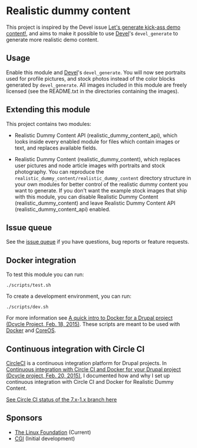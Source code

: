 Realistic dummy content
=======================

This project is inspired by the Devel issue [Let's generate kick-ass demo content!](https://drupal.org/node/1748302), and aims to make it possible to use [Devel](https://drupal.org/project/devel)'s `devel_generate` to generate more realistic demo content.

Usage
-----

Enable this module and [Devel](https://drupal.org/project/devel)'s `devel_generate`. You will now see portraits used for profile pictures, and stock photos instead of the color blocks generated by `devel_generate`. All images included in this module are freely licensed (see the README.txt in the directories containing the images).

Extending this module
---------------------

This project contains two modules:

 * Realistic Dummy Content API (realistic\_dummy\_content\_api), which looks inside every enabled module for files which contain images or text, and replaces available fields.

 * Realistic Dummy Content (realistic\_dummy\_content), which replaces user pictures and node article images with portraits and stock photography. You can reproduce the `realistic_dummy_content/realistic_dummy_content` directory structure in your own modules for better control of the realistic dummy content you want to generate. If you don't want the example stock images that ship with this module, you can disable Realistic Dummy Content (realistic\_dummy\_content) and leave Realistic Dummy Content API (realistic\_dummy\_content\_api) enabled.

Issue queue
----------

See the [issue queue](https://drupal.org/project/issues/2253941?categories=All) if you have questions, bug reports or feature requests.

Docker integration
--------

To test this module you can run:

    ./scripts/test.sh

To create a development environment, you can run:

    ./scripts/dev.sh

For more information see [A quick intro to Docker for a Drupal project (Dcycle Project, Feb. 18, 2015)](http://dcycleproject.org/blog/91/quick-intro-docker-drupal-project). These scripts are meant to be used with [Docker](https://www.docker.com) and [CoreOS](https://coreos.com).

Continuous integration with Circle CI
-----

[CircleCI](https://circleci.com/gh/alberto56/realistic_dummy_content) is a continuous integration platform for Drupal projects. In [Continuous integration with Circle CI and Docker for your Drupal project (Dcycle project, Feb. 20, 2015)](http://dcycleproject.org/blog/92/continuous-integration-circle-ci-and-docker-your-drupal-project), I documented how and why I set up continuous integration with Circle CI and Docker for Realistic Dummy Content.

[See Circle CI status of the 7.x-1.x branch here](https://circleci.com/gh/alberto56/realistic_dummy_content/tree/7.x-1.x)

Sponsors
--------

 * [The Linux Foundation](http://www.linuxfoundation.org/) (Current)
 * [CGI](http://cgi.com/) (Initial development)

